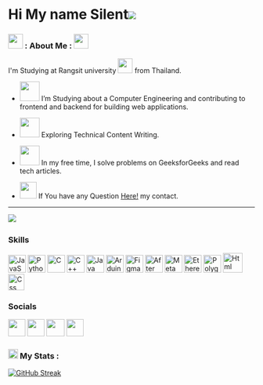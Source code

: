 Hi My name Silent![](https://user-images.githubusercontent.com/18350557/176309783-0785949b-9127-417c-8b55-ab5a4333674e.gif)
==========================================================================================================================================
### <img src="https://media0.giphy.com/media/v1.Y2lkPTc5MGI3NjExMm9zNml4NDhoMGhxNDc1cmJpeTdhdWFxZnlyZHZzd2IzaWh0NWowbCZlcD12MV9pbnRlcm5hbF9naWZfYnlfaWQmY3Q9Zw/4oEQINnYPSTBfJkxPI/giphy.gif" width="30"> : About Me : <img src="https://media.giphy.com/media/CaiVJuZGvR8HK/giphy.gif" width="30">
I'm Studying at Rangsit university <img src="https://media.giphy.com/media/WUlplcMpOCEmTGBtBW/giphy.gif" width="30"> from Thailand.

- <img src="https://media.giphy.com/media/Kfl09udXYhbjajJwEt/giphy.gif" width="40"> I’m Studying about a Computer Engineering and contributing to frontend and backend for building web applications.

- <img src="https://media.giphy.com/media/UTjmeapJahb8asynPo/giphy.gif" width="40"> Exploring Technical Content Writing.

- <img src="https://media.giphy.com/media/GrRxldv1VGzwYK6KNj/giphy.gif" width="40"> In my free time, I solve problems on GeeksforGeeks and read tech articles.

* <img src="https://thumbs.gfycat.com/AnxiousSociableGazelle-max-1mb.gif" width="34">  If You have any Question [Here!](https://linkbio.co/5062013K7nPo1) my contact.
------------------------------------------------------

<a href="https://www.github.com/silentsupt" target="_blank" rel="noreferrer"><img
src="https://img.shields.io/github/followers/silentsupt?logo=github&style=for-the-badge&color=0891b2&labelColor=1c1917" /></a>
<img style="align-item: center;" src="https://komarev.com/ghpvc/?username=silentsupt&style=flat-square&color=blue" alt=""/>
### Skills


<p align="left">
<a href="https://developer.mozilla.org/en-US/docs/Web/JavaScript" target="_blank" rel="noreferrer"><img src="https://raw.githubusercontent.com/danielcranney/readme-generator/main/public/icons/skills/javascript-colored.svg" width="36" height="36" alt="JavaScript" /></a>
<a href="https://www.python.org/" target="_blank" rel="noreferrer"><img src="https://raw.githubusercontent.com/danielcranney/readme-generator/main/public/icons/skills/python-colored.svg" width="36" height="36" alt="Python" /></a>
<a href="https://docs.microsoft.com/en-us/cpp/?view=msvc-170" target="_blank" rel="noreferrer"><img src="https://raw.githubusercontent.com/danielcranney/readme-generator/main/public/icons/skills/c-colored.svg" width="36" height="36" alt="C" /></a>
<a href="https://docs.microsoft.com/en-us/cpp/?view=msvc-170" target="_blank" rel="noreferrer"><img src="https://raw.githubusercontent.com/danielcranney/readme-generator/main/public/icons/skills/cplusplus-colored.svg" width="36" height="36" alt="C++" /></a>
<a href="https://www.oracle.com/java/" target="_blank" rel="noreferrer"><img src="https://raw.githubusercontent.com/danielcranney/readme-generator/main/public/icons/skills/java-colored.svg" width="36" height="36" alt="Java" /></a>
<a href="https://store.arduino.cc/?gclid=Cj0KCQjw2eilBhCCARIsAG0Pf8uueBifykWcsSS4LPESeGQfxGVKJYnzV7bz471XfknQJy_1VINVWM8aAkLtEALw_wcB" target="_blank" rel="noreferrer"><img src="https://raw.githubusercontent.com/danielcranney/readme-generator/main/public/icons/skills/arduino-colored.svg" width="36" height="36" alt="Arduino" /></a>
<a href="https://www.figma.com/" target="_blank" rel="noreferrer"><img src="https://raw.githubusercontent.com/danielcranney/readme-generator/main/public/icons/skills/figma-colored.svg" width="36" height="36" alt="Figma" /></a>
<a href="https://www.adobe.com/uk/products/aftereffects.html" target="_blank" rel="noreferrer"><img src="https://upload.wikimedia.org/wikipedia/commons/thumb/c/cb/Adobe_After_Effects_CC_icon.svg/512px-Adobe_After_Effects_CC_icon.svg.png?20210519030120" width="36" height="36" alt="After Effects" /></a>
<a href="https://metamask.io/" target="_blank" rel="noreferrer"><img src="https://raw.githubusercontent.com/danielcranney/readme-generator/main/public/icons/skills/metamask-colored.svg" width="36" height="36" alt="MetaMask" /></a>
<a href="https://ethereum.org/en/" target="_blank" rel="noreferrer"><img src="https://raw.githubusercontent.com/danielcranney/readme-generator/main/public/icons/skills/ethereum-colored.svg" width="36" height="36" alt="Ethereum" /></a>
<a href="https://polygon.technology/" target="_blank" rel="noreferrer"><img src="https://raw.githubusercontent.com/danielcranney/readme-generator/main/public/icons/skills/polygon-colored.svg" width="36" height="36" alt="Polygon" /></a>
<a href="https://html.com/" target="_blank" rel="noreferrer"><img src="https://upload.wikimedia.org/wikipedia/commons/6/61/HTML5_logo_and_wordmark.svg" width="40" height="40" alt="Html" /></a>
<a href="https://web.dev/learn/css/" target="_blank" rel="noreferrer"><img src="https://upload.wikimedia.org/wikipedia/commons/6/62/CSS3_logo.svg" width="33" height="33" alt="Css" /></a>
</p>


### Socials

<p align="left"> 
  <a href="https://discord.com/users/silentsupt" target="_blank" rel="noreferrer"><img src="https://logodownload.org/wp-content/uploads/2017/11/discord-logo-1-1.png" width="35" height="35" /></a> 
  <a href="http://www.instagram.com/silentsupt" target="_blank" rel="noreferrer"><img src="https://freelogopng.com/images/all_img/1658586619instagram-logo-png.png" width="35" height="35" /></a> 
  <a href="https://www.youtube.com/c/silentsupt" target="_blank" rel="noreferrer"><img src="https://freelogopng.com/images/all_img/1656501465youtube-png.png" width="37" height="35" /></a>
  <a href="https://www.tiktok.com/@silentsupt" target="_blank" rel="noreferrer"><img src="https://img.freepik.com/premium-vector/tik-tok-logo_578229-290.jpg?w=826" width="35" height="35" /></a>
</p>

### <img src="https://media.giphy.com/media/GrRxldv1VGzwYK6KNj/giphy.gif" width="20"> My Stats :

[![GitHub Streak](http://github-readme-streak-stats.herokuapp.com?user=silentsupt&theme=dark&date_format=M%20j%5B%2C%20Y%5D)](https://git.io/streak-stats)
